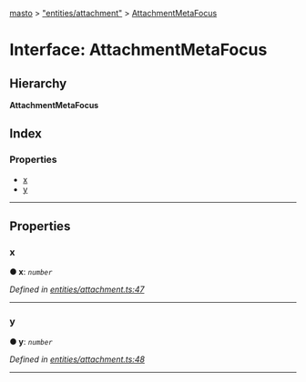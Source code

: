 [masto](../README.md) > ["entities/attachment"](../modules/_entities_attachment_.md) > [AttachmentMetaFocus](../interfaces/_entities_attachment_.attachmentmetafocus.md)

# Interface: AttachmentMetaFocus

## Hierarchy

**AttachmentMetaFocus**

## Index

### Properties

* [x](_entities_attachment_.attachmentmetafocus.md#x)
* [y](_entities_attachment_.attachmentmetafocus.md#y)

---

## Properties

<a id="x"></a>

###  x

**● x**: *`number`*

*Defined in [entities/attachment.ts:47](https://github.com/neet/masto.js/blob/a11943e/src/entities/attachment.ts#L47)*

___
<a id="y"></a>

###  y

**● y**: *`number`*

*Defined in [entities/attachment.ts:48](https://github.com/neet/masto.js/blob/a11943e/src/entities/attachment.ts#L48)*

___

